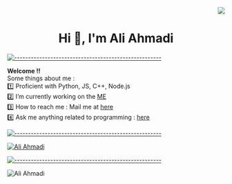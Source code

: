 <div align="right"><img src="https://komarev.com/ghpvc/?username=AliiAhmadi&color=orange"/></div>
<h1 align="center">Hi 👋, I'm Ali Ahmadi</h1>

[![-----------------------------------------------------](
https://raw.githubusercontent.com/andreasbm/readme/master/assets/lines/aqua.png)](https://github.com/BaseMax?tab=repositories)

<b>Welcome !! </b><br/>
Some things about me :<br/>
:one: Proficient with Python, JS, C++, Node.js<br/> 
:two: I’m currently working on the <a href="https://github.com/AliiAhmadi">ME</a><br/> 
:three: How to reach me : Mail me at <a href="mailto:ahmadiali82c@gmail.com">here</a><br/>
:four: Ask me anything related to programming : <a href="mailto:ahmadiali82c@gmail.com">here</a><br/>

[![-----------------------------------------------------](
https://raw.githubusercontent.com/andreasbm/readme/master/assets/lines/aqua.png)](https://github.com/AliiAhmadi?tab=repositories)

<a href="https://github.com/AliiAhmadi?tab=repositories"><img src="https://github-profile-trophy.vercel.app/?username=AliiAhmadi&column=8&margin-w=15&margin-h=15" alt="Ali Ahmadi"></a>

[![-----------------------------------------------------](
https://raw.githubusercontent.com/andreasbm/readme/master/assets/lines/aqua.png)](https://github.com/AliiAhmadi?tab=repositories)

<img align="center" src="https://github-readme-stats.vercel.app/api?username=AliiAhmadi&show_icons=true&locale=en" alt="Ali Ahmadi">
